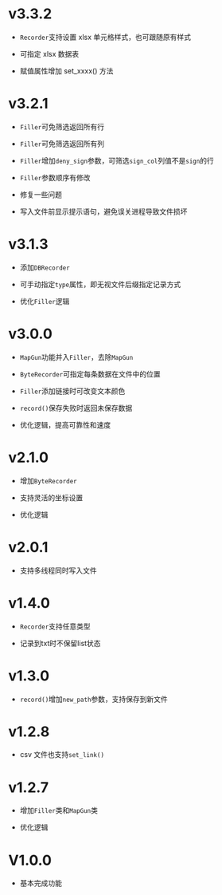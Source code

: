 # v3.3.2

- `Recorder`支持设置 xlsx 单元格样式，也可跟随原有样式

- 可指定 xlsx 数据表

- 赋值属性增加 set_xxxx() 方法

# v3.2.1

- `Filler`可免筛选返回所有行

- `Filler`可免筛选返回所有列

- `Filler`增加`deny_sign`参数，可筛选`sign_col`列值不是`sign`的行

- `Filler`参数顺序有修改

- 修复一些问题

- 写入文件前显示提示语句，避免误关进程导致文件损坏

# v3.1.3

- 添加`DBRecorder`

- 可手动指定`type`属性，即无视文件后缀指定记录方式

- 优化`Filler`逻辑

# v3.0.0

- `MapGun`功能并入`Filler`，去除`MapGun`

- `ByteRecorder`可指定每条数据在文件中的位置

- `Filler`添加链接时可改变文本颜色

- `record()`保存失败时返回未保存数据

- 优化逻辑，提高可靠性和速度

# v2.1.0

- 增加`ByteRecorder`

- 支持灵活的坐标设置

- 优化逻辑

# v2.0.1

- 支持多线程同时写入文件

# v1.4.0

- `Recorder`支持任意类型

- 记录到txt时不保留list状态

# v1.3.0

- `record()`增加`new_path`参数，支持保存到新文件

# v1.2.8

- csv 文件也支持`set_link()`

# v1.2.7

- 增加`Filler`类和`MapGun`类

- 优化逻辑

# V1.0.0

- 基本完成功能
